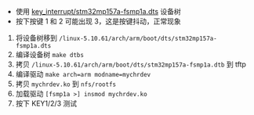 - 使用 [key_interrupt/stm32mp157a-fsmp1a.dts](../key_interrupt/stm32mp157a-fsmp1a.dts) 设备树
- 按下按键 1 和 2 可能出现 3，这是按键抖动，正常现象

1. 将设备树移到 `/linux-5.10.61/arch/arm/boot/dts/stm32mp157a-fsmp1a.dts`
2. 编译设备树 `make dtbs`
3. 拷贝 `/linux-5.10.61/arch/arm/boot/dts/stm32mp157a-fsmp1a.dtb` 到 tftp
4. 编译驱动 `make arch=arm modname=mychrdev`
5. 拷贝 `mychrdev.ko` 到 `nfs/rootfs`
6. 加载驱动 `[fsmp1a >] insmod mychrdev.ko`
7. 按下 KEY1/2/3 测试
